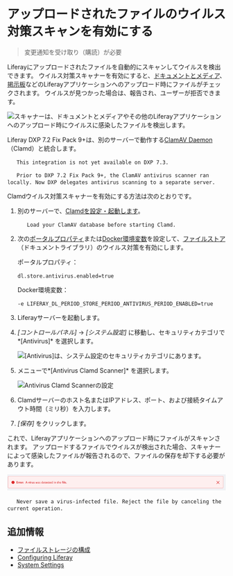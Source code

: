 # アップロードされたファイルのウイルス対策スキャンを有効にする

> 変更通知を受け取り（購読）が必要

Liferayにアップロードされたファイルを自動的にスキャンしてウイルスを検出できます。 ウイルス対策スキャナーを有効にすると、[ドキュメントとメディア](../../content-authoring-and-management/documents-and-media/sharing-documents-and-media.md)、[掲示板](../../collaboration-and-social/message-boards/user-guide/getting-started-with-message-boards.md)などのLiferayアプリケーションへのアップロード時にファイルがチェックされます。 ウイルスが見つかった場合は、報告され、ユーザーが拒否できます。

![スキャナーは、ドキュメントとメディアやその他のLiferayアプリケーションへのアップロード時にウイルスに感染したファイルを検出します。](./enabling-antivirus-scanning-for-uploaded-files/images/01.png)

Liferay DXP 7.2 Fix Pack 9+は、別のサーバーで動作する[ClamAV Daemon](https://www.clamav.net/documents/scanning#clamd)（Clamd）と統合します。

``` note::
   This integration is not yet available on DXP 7.3.
```

``` note::
   Prior to DXP 7.2 Fix Pack 9+, the ClamAV antivirus scanner ran locally. Now DXP delegates antivirus scanning to a separate server.
```

Clamdウイルス対策スキャナーを有効にする方法は次のとおりです。

1.  別のサーバーで、[Clamdを設定・起動します](https://www.clamav.net/documents/scanning#clamd)。

    ``` important::
       Load your ClamAV database before starting Clamd.
    ```

2.  次の[ポータルプロパティ](../../../installation-and-upgrades/reference/portal-properties.md)または[Docker環境変数](../../../installation-and-upgrades/installing-liferay/using-liferay-docker-images/configuring-containers.md)を設定して、[ファイルストア](../../../system-administration/file-storage/configuring-file-storage.md)（ドキュメントライブラリ）のウイルス対策を有効にします。

    ポータルプロパティ：

    ``` properties
    dl.store.antivirus.enabled=true
    ```

    Docker環境変数：

    ``` properties
    -e LIFERAY_DL_PERIOD_STORE_PERIOD_ANTIVIRUS_PERIOD_ENABLED=true
    ```

3.  Liferayサーバーを起動します。

4.  *[コントロールパネル]* → *[システム設定]* に移動し、セキュリティカテゴリで*[Antivirus]* を選択します。

    ![[Antivirus]は、システム設定のセキュリティカテゴリにあります。](./enabling-antivirus-scanning-for-uploaded-files/images/02.png)

5.  メニューで*[Antivirus Clamd Scanner]* を選択します。

    ![Antivirus Clamd Scannerの設定](./enabling-antivirus-scanning-for-uploaded-files/images/03.png)

6.  Clamdサーバーのホスト名またはIPアドレス、ポート、および接続タイムアウト時間（ミリ秒）を入力します。

7.  *[保存]* をクリックします。

これで、Liferayアプリケーションへのアップロード時にファイルがスキャンされます。 アップロードするファイルでウイルスが検出された場合、スキャナーによって感染したファイルが報告されるので、ファイルの保存を却下する必要があります。

![これがウイルス検出メッセージです。](./enabling-antivirus-scanning-for-uploaded-files/images/04.png)

``` important::
   Never save a virus-infected file. Reject the file by canceling the current operation.
```

## 追加情報

  - [ファイルストレージの構成](./configuring-file-storage.md)
  - [Configuring Liferay](../configuring_liferay.html)
  - [System Settings](../configuring-liferay/system-settings.md)
